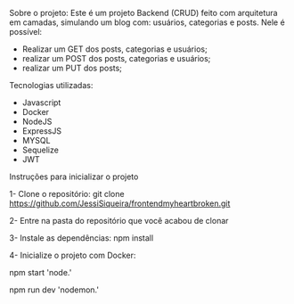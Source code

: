 Sobre o projeto:
Este é um projeto Backend (CRUD) feito com arquitetura em camadas, simulando um blog com: usuários, categorias e posts. Nele é possível:
- Realizar um GET dos posts, categorias e usuários;
- realizar um POST dos posts, categorias e usuários;
- realizar um PUT dos posts;

Tecnologias utilizadas:
- Javascript
- Docker
- NodeJS
- ExpressJS
- MYSQL
- Sequelize
- JWT


Instruções para inicializar o projeto

1- Clone o repositório: git clone https://github.com/JessiSiqueira/frontendmyheartbroken.git

2- Entre na pasta do repositório que você acabou de clonar

3- Instale as dependências: npm install

4- Inicialize o projeto com Docker:

npm start 'node.'

npm run dev 'nodemon.'

